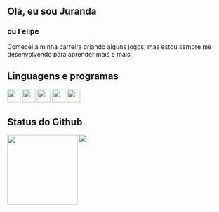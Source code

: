 <head>
  <link rel="stylesheet" href="https://cdn.jsdelivr.net/gh/devicons/devicon@v2.15.1/devicon.min.css">
<head/>

## Olá, eu sou Juranda
### ou Felipe

<div style="margin-bottom: 2000px">
<a> Comecei a minha carreira criando alguns jogos, mas estou sempre me desenvolvendo para aprender mais e mais.
<a/>
<div/>

  
## Linguagens e programas
  
<div>
  <img height=30cm src="https://img.shields.io/badge/-Unity-black?&logo=unity&logoColor=white&style=plastic">
  <img height=30cm src="https://img.shields.io/badge/-csharp-purple?&logo=c-sharp&logoColor=white&style=plastic">
  <img height=30cm src="https://img.shields.io/badge/-Javascript-yellow?&logo=javascript&logoColor=white&style=plastic">
  <img height=30cm src="https://img.shields.io/badge/-MySql-blue?&logo=mysql&logoColor=white&style=plastic">
  <img height=30cm src="https://img.shields.io/badge/-SQLServer-orange?&logo=microsoftsqlserver&logoColor=white&style=plastic">
<div/>
  
## Status do Github
    
<div>
  <a ref="https://github.com/Juranda">
    <img height=160cm  align = "top" src="https://github-readme-stats.vercel.app/api/top-langs?username=Juranda&theme=tokyonight&layout=compact"/>
    <img align = "left_top" src="https://github-readme-stats.vercel.app/api?username=Juranda&count_private=true&theme=tokyonight "/>
  <a/>
<div/>

